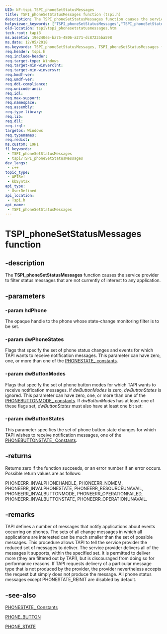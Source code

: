 ```yaml
---
UID: NF:tspi.TSPI_phoneSetStatusMessages
title: TSPI_phoneSetStatusMessages function (tspi.h)
description: The TSPI_phoneSetStatusMessages function causes the service provider to filter status messages that are not currently of interest to any application.
helpviewer_keywords: ["TSPI_phoneSetStatusMessages","TSPI_phoneSetStatusMessages function [TAPI 2.2]","_tspi_tspi_phonesetstatusmessages","tspi.tspi_phonesetstatusmessages","tspi/TSPI_phoneSetStatusMessages"]
old-location: tspi\tspi_phonesetstatusmessages.htm
tech.root: tapi3
ms.assetid: 19e240e5-ba75-4806-a271-dc87235ba598
ms.date: 12/05/2018
ms.keywords: TSPI_phoneSetStatusMessages, TSPI_phoneSetStatusMessages function [TAPI 2.2], _tspi_tspi_phonesetstatusmessages, tspi.tspi_phonesetstatusmessages, tspi/TSPI_phoneSetStatusMessages
req.header: tspi.h
req.include-header: 
req.target-type: Windows
req.target-min-winverclnt: 
req.target-min-winversvr: 
req.kmdf-ver: 
req.umdf-ver: 
req.ddi-compliance: 
req.unicode-ansi: 
req.idl: 
req.max-support: 
req.namespace: 
req.assembly: 
req.type-library: 
req.lib: 
req.dll: 
req.irql: 
targetos: Windows
req.typenames: 
req.redist: 
ms.custom: 19H1
f1_keywords:
 - TSPI_phoneSetStatusMessages
 - tspi/TSPI_phoneSetStatusMessages
dev_langs:
 - c++
topic_type:
 - APIRef
 - kbSyntax
api_type:
 - UserDefined
api_location:
 - Tspi.h
api_name:
 - TSPI_phoneSetStatusMessages
---
```


# TSPI_phoneSetStatusMessages function


## -description

The 
<b>TSPI_phoneSetStatusMessages</b> function causes the service provider to filter status messages that are not currently of interest to any application.

## -parameters

### -param hdPhone

The opaque handle to the phone whose state-change monitoring filter is to be set.

### -param dwPhoneStates

Flags that specify the set of phone status changes and events for which TAPI wants to receive notification messages. This parameter can have zero, one, or more than one of the 
<a href="https://docs.microsoft.com/windows/desktop/Tapi/phonestate--constants">PHONESTATE_ constants</a>.

### -param dwButtonModes

Flags that specify the set of phone button modes for which TAPI wants to receive notification messages. If <i>dwButtonModes</i> is zero, <i>dwButtonStates</i> is ignored. This parameter can have zero, one, or more than one of the 
<a href="https://docs.microsoft.com/windows/desktop/Tapi/phonebuttonmode--constants">PHONEBUTTONMODE_ constants</a>. If <i>dwButtonModes</i> has at least one of these flags set, <i>dwButtonStates</i> must also have at least one bit set:

### -param dwButtonStates

This parameter specifies the set of phone button state changes for which TAPI wishes to receive notification messages, one of the 
<a href="https://docs.microsoft.com/windows/desktop/Tapi/phonebuttonstate--constants">PHONEBUTTONSTATE_ Constants</a>.

## -returns

Returns zero if the function succeeds, or an error number if an error occurs. Possible return values are as follows:

PHONEERR_INVALPHONEHANDLE, PHONEERR_NOMEM, PHONEERR_INVALPHONESTATE, PHONEERR_RESOURCEUNAVAIL, PHONEERR_INVALBUTTONMODE, PHONEERR_OPERATIONFAILED, PHONEERR_INVALBUTTONSTATE, PHONEERR_OPERATIONUNAVAIL.

## -remarks

TAPI defines a number of messages that notify applications about events occurring on phones. The sets of all change messages in which all applications are interested can be much smaller than the set of possible messages. This procedure allows TAPI to tell the service provider the reduced set of messages to deliver. The service provider delivers all of the messages it supports, within the specified set. It is permitted to deliver more (they are filtered out by TAPI), but is discouraged from doing so for performance reasons. If TAPI requests delivery of a particular message type that is not produced by the provider, the provider nevertheless accepts the request but simply does not produce the message. All phone status messages except PHONESTATE_REINIT are disabled by default.

## -see-also

<a href="https://docs.microsoft.com/windows/desktop/Tapi/phonestate--constants">PHONESTATE_ Constants</a>



<a href="https://docs.microsoft.com/previous-versions/windows/desktop/legacy/ms725254(v=vs.85)">PHONE_BUTTON</a>



<a href="https://docs.microsoft.com/previous-versions/windows/desktop/legacy/ms725262(v=vs.85)">PHONE_STATE</a>

